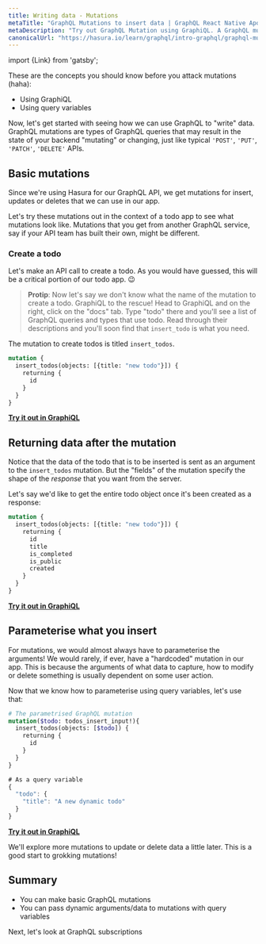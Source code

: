 ```yaml
---
title: Writing data - Mutations
metaTitle: "GraphQL Mutations to insert data | GraphQL React Native Apollo Tutorial"
metaDescription: "Try out GraphQL Mutation using GraphiQL. A GraphQL mutation example with dynamic arguments and variables to insert data"
canonicalUrl: "https://hasura.io/learn/graphql/intro-graphql/graphql-mutations/"
---
```


import {Link} from 'gatsby';


These are the concepts you should know before you attack mutations (haha):
- <Link to="/intro-to-graphql/2-fetching-data-queries/#tryoutgraphqlqueries">Using GraphiQL</Link>
- <Link to="/intro-to-graphql/2-fetching-data-queries#graphql-query-variables">Using query variables</Link>

Now, let's get started with seeing how we can use GraphQL to "write" data.
GraphQL mutations are types of GraphQL queries that may result in the state
of your backend "mutating" or changing, just like typical `'POST'`,
`'PUT'`, `'PATCH'`, `'DELETE'` APIs.

## Basic mutations
Since we're using Hasura for our GraphQL API, we get mutations for
insert, updates or deletes that we can use in our app.

Let's try these mutations out in the context of a todo app to see
what mutations look like. Mutations that you get from another GraphQL
service, say if your API team has built their own, might be different.

### Create a todo

Let's make an API call to create a todo. As you would have guessed, this
will be a critical portion of our todo app. 😉

> **Protip**: Now let's say we don't know what the name of the mutation to 
> create a todo. GraphiQL to the rescue!
> Head to GraphiQL and on the right, click on the "docs" tab.
> Type "todo" there and you'll see a list of GraphQL queries and types
> that use todo. Read through their descriptions and you'll soon
> find that `insert_todo` is what you need.

The mutation to create todos is titled `insert_todos`.

```graphql
mutation {
  insert_todos(objects: [{title: "new todo"}]) {
    returning {
      id
    }
  }
}
```

<!-- [//]: # TODO: -->
<b><a href="https://hasura.io/learn/graphql/graphiql?tutorial=react-native" target="_blank">Try it out in GraphiQL</a></b>

## Returning data after the mutation
Notice that the data of the todo that is to be inserted is sent as
an argument to the `insert_todos` mutation. But the "fields" of the mutation
specify the shape of the _response_ that you want from the server.

Let's say we'd like to get the entire todo object once it's been created
as a response:

```graphql
mutation {
  insert_todos(objects: [{title: "new todo"}]) {
    returning {
      id
      title
      is_completed
      is_public
      created
    }
  }
}
```

<!-- [//]: # TODO: -->
<b><a href="https://hasura.io/learn/graphql/graphiql?tutorial=react-native" target="_blank">Try it out in GraphiQL</a></b>

## Parameterise what you insert

For mutations, we would almost always have to parameterise the arguments! We
would rarely, if ever, have a "hardcoded" mutation in our app. This is because
the arguments of what data to capture, how to modify or delete something is usually
dependent on some user action.

Now that we know how to parameterise using query variables, let's use that:

```graphql
# The parametrised GraphQL mutation
mutation($todo: todos_insert_input!){
  insert_todos(objects: [$todo]) {
    returning {
      id
    }
  }
}
```

```javascript
# As a query variable
{
  "todo": {
    "title": "A new dynamic todo"
  }
}
```

<!-- [//]: # TODO: -->
<b><a href="https://hasura.io/learn/graphql/graphiql?tutorial=react-native" target="_blank">Try it out in GraphiQL</a></b>

We'll explore more mutations to update or delete data a little later.
This is a good start to grokking mutations!

## Summary

- You can make basic GraphQL mutations
- You can pass dynamic arguments/data to mutations with query variables

Next, let's look at GraphQL subscriptions
